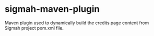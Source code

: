 # sigmah-maven-plugin
Maven plugin used to dynamically build the credits page content from Sigmah project pom.xml file.
